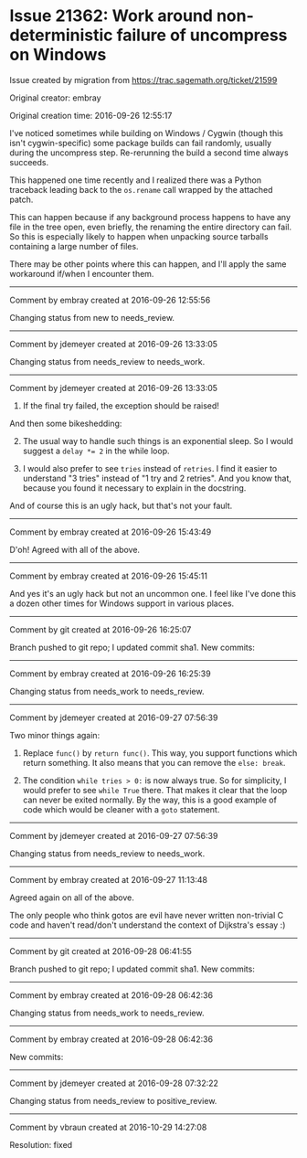# Issue 21362: Work around non-deterministic failure of uncompress on Windows

Issue created by migration from https://trac.sagemath.org/ticket/21599

Original creator: embray

Original creation time: 2016-09-26 12:55:17

I've noticed sometimes while building on Windows / Cygwin (though this isn't cygwin-specific) some package builds can fail randomly, usually during the uncompress step.  Re-rerunning the build a second time always succeeds.

This happened one time recently and I realized there was a Python traceback leading back to the `os.rename` call wrapped by the attached patch.

This can happen because if any background process happens to have any file in the tree open, even briefly, the renaming the entire directory can fail.  So this is especially likely to happen when unpacking source tarballs containing a large number of files.

There may be other points where this can happen, and I'll apply the same workaround if/when I encounter them. 


---

Comment by embray created at 2016-09-26 12:55:56

Changing status from new to needs_review.


---

Comment by jdemeyer created at 2016-09-26 13:33:05

Changing status from needs_review to needs_work.


---

Comment by jdemeyer created at 2016-09-26 13:33:05

1. If the final try failed, the exception should be raised!

And then some bikeshedding:

2. The usual way to handle such things is an exponential sleep. So I would suggest a `delay *= 2` in the while loop.

3. I would also prefer to see `tries` instead of `retries`. I find it easier to understand "3 tries" instead of "1 try and 2 retries". And you know that, because you found it necessary to explain in the docstring.

And of course this is an ugly hack, but that's not your fault.


---

Comment by embray created at 2016-09-26 15:43:49

D'oh! Agreed with all of the above.


---

Comment by embray created at 2016-09-26 15:45:11

And yes it's an ugly hack but not an uncommon one.  I feel like I've done this a dozen other times for Windows support in various places.


---

Comment by git created at 2016-09-26 16:25:07

Branch pushed to git repo; I updated commit sha1. New commits:


---

Comment by embray created at 2016-09-26 16:25:39

Changing status from needs_work to needs_review.


---

Comment by jdemeyer created at 2016-09-27 07:56:39

Two minor things again:

1. Replace `func()` by `return func()`. This way, you support functions which return something. It also means that you can remove the `else: break`.

2. The condition `while tries > 0:` is now always true. So for simplicity, I would prefer to see `while True` there. That makes it clear that the loop can never be exited normally. By the way, this is a good example of code which would be cleaner with a `goto` statement.


---

Comment by jdemeyer created at 2016-09-27 07:56:39

Changing status from needs_review to needs_work.


---

Comment by embray created at 2016-09-27 11:13:48

Agreed again on all of the above.

The only people who think gotos are evil have never written non-trivial C code and haven't read/don't understand the context of Dijkstra's essay :)


---

Comment by git created at 2016-09-28 06:41:55

Branch pushed to git repo; I updated commit sha1. New commits:


---

Comment by embray created at 2016-09-28 06:42:36

Changing status from needs_work to needs_review.


---

Comment by embray created at 2016-09-28 06:42:36

New commits:


---

Comment by jdemeyer created at 2016-09-28 07:32:22

Changing status from needs_review to positive_review.


---

Comment by vbraun created at 2016-10-29 14:27:08

Resolution: fixed
